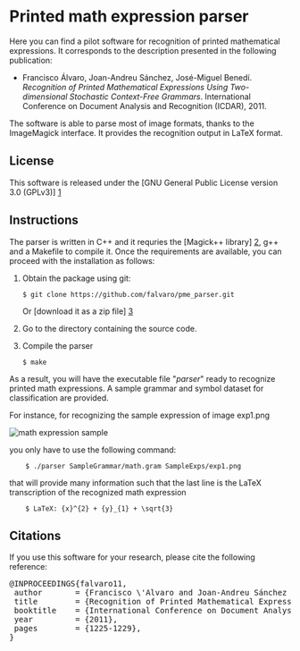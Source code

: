 Printed math expression parser
==============================

Here you can find a pilot software for recognition of printed
mathematical expressions. It corresponds to the description presented
in the following publication:

 - Francisco Álvaro, Joan-Andreu Sánchez, José-Miguel Benedí.
   *Recognition of Printed Mathematical Expressions Using
    Two-dimensional Stochastic Context-Free Grammars*.
   International Conference on Document Analysis and Recognition (ICDAR), 2011.

The software is able to parse most of image formats, thanks to the
ImageMagick interface. It provides the recognition output in LaTeX format.


License
-------
This software is released under the [GNU General Public License
version 3.0 (GPLv3)] [1]


Instructions
------------
The parser is written in C++ and it requries the [Magick++ library] [2],
g++ and a Makefile to compile it. Once the requirements are available, you
can proceed with the installation as follows:

 1. Obtain the package using git:

        $ git clone https://github.com/falvaro/pme_parser.git

    Or [download it as a zip file] [3]

 2. Go to the directory containing the source code.

 3. Compile the parser

        $ make

As a result, you will have the executable file "*parser*" ready to
recognize printed math expressions. A sample grammar and symbol dataset
for classification are provided.

For instance, for recognizing the sample expression of image exp1.png

![math expression sample](https://raw.githubusercontent.com/falvaro/pme_parser/master/SampleExps/exp1.png "exp1.png")

you only have to use the following command:

        $ ./parser SampleGrammar/math.gram SampleExps/exp1.png

that will provide many information such that the last line is the LaTeX
transcription of the recognized math expression

        $ LaTeX: {x}^{2} + {y}_{1} + \sqrt{3}



Citations
---------
If you use this software for your research, please cite the following reference:

<pre>
@INPROCEEDINGS{falvaro11,
 author       = {Francisco \'Alvaro and Joan-Andreu Sánchez and José-Miguel Benedí},
 title        = {Recognition of Printed Mathematical Expressions Using Two-dimensional Stochastic Context-Free Grammars},
 booktitle    = {International Conference on Document Analysis and Recognition (ICDAR)},
 year         = {2011},
 pages        = {1225-1229},
}
</pre>




[1]: http://www.gnu.org/licenses/gpl-3.0.html
[2]: http://www.imagemagick.org/Magick++
[3]: https://github.com/falvaro/pme_parser/archive/master.zip

